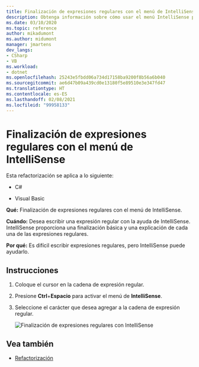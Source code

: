 ```yaml
---
title: Finalización de expresiones regulares con el menú de IntelliSense
description: Obtenga información sobre cómo usar el menú IntelliSense para escribir una expresión regular con la ayuda de IntelliSense.
ms.date: 03/10/2020
ms.topic: reference
author: mikadumont
ms.author: midumont
manager: jmartens
dev_langs:
- CSharp
- VB
ms.workload:
- dotnet
ms.openlocfilehash: 25243e5fbdd06a734d17158ba9200f8b56a6b040
ms.sourcegitcommit: ae6d47b09a439cd0e13180f5e89510e3e347fd47
ms.translationtype: HT
ms.contentlocale: es-ES
ms.lasthandoff: 02/08/2021
ms.locfileid: "99958133"
---
```

# <a name="regex-completion-through-intellisense-menu"></a>Finalización de expresiones regulares con el menú de IntelliSense

Esta refactorización se aplica a lo siguiente:

- C#

- Visual Basic

**Qué:** Finalización de expresiones regulares con el menú de IntelliSense.

**Cuándo:** Desea escribir una expresión regular con la ayuda de IntelliSense. IntelliSense proporciona una finalización básica y una explicación de cada una de las expresiones regulares. 

**Por qué:** Es difícil escribir expresiones regulares, pero IntelliSense puede ayudarlo.

## <a name="how-to"></a>Instrucciones

1. Coloque el cursor en la cadena de expresión regular.
2. Presione **Ctrl**+**Espacio** para activar el menú de **IntelliSense**.
3. Seleccione el carácter que desea agregar a la cadena de expresión regular.

   ![Finalización de expresiones regulares con IntelliSense](../media/regex-completion-intellisense.png)

## <a name="see-also"></a>Vea también

- [Refactorización](../refactoring-in-visual-studio.md)
